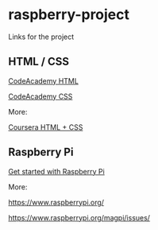 # raspberry-project
Links for the project

## HTML / CSS

[CodeAcademy HTML](https://www.codecademy.com/learn/learn-html)

[CodeAcademy CSS](https://www.codecademy.com/learn/learn-css)

More:

[Coursera HTML + CSS](https://www.coursera.org/learn/html-css-javascript-for-web-developers)

## Raspberry Pi

[Get started with Raspberry Pi](https://projects.raspberrypi.org/en/projects/raspberry-pi-getting-started)

More:

https://www.raspberrypi.org/

https://www.raspberrypi.org/magpi/issues/
